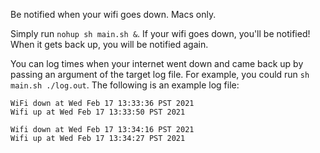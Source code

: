 Be notified when your wifi goes down. Macs only.

Simply run `nohup sh main.sh &`. If your wifi goes down, you'll be notified! When it gets back up, you will be notified again.

You can log times when your internet went down and came back up by passing an argument of the target log file. For example, you could run `sh main.sh ./log.out`. The following is an example log file:

    WiFi down at Wed Feb 17 13:33:36 PST 2021
    Wifi up at Wed Feb 17 13:33:50 PST 2021

    Wifi down at Wed Feb 17 13:34:16 PST 2021
    Wifi up at Wed Feb 17 13:34:27 PST 2021